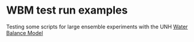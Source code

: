 # WBM test run examples
Testing some scripts for large ensemble experiments with the UNH [Water Balance Model](https://github.com/wsag/WBM)
